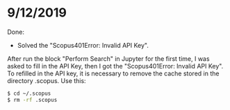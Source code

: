 # 9/12/2019
Done:
  - Solved the "Scopus401Error: Invalid API Key".

After run the block "Perform Search" in Jupyter for the first time, I was asked to fill in the API Key, then I got the "Scopus401Error: Invalid API Key". 
To refilled in the API key, it is necessary to remove the cache stored in the directory .scopus. Use this:
```sh
$ cd ~/.scopus
$ rm -rf .scopus
```
